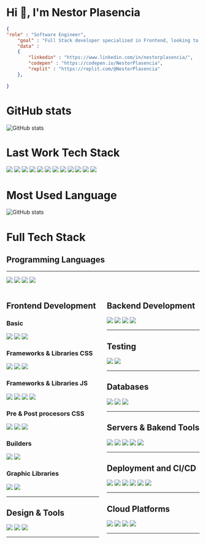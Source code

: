 # Hi 👋, I'm Nestor Plasencia

```json
{
"role" : "Software Engineer",
    "goal" : "Full Stack developer specialized in Frontend, looking to take my code to the next level.",
    "data" :
    {
        "linkedin" : "https://www.linkedin.com/in/nestorplasencia/",
        "codepen" : "https://codepen.io/NestorPlasencia",
        "replit" : "https://replit.com/@NestorPlasencia"
    },
    
}
```
# GitHub stats

![GitHub stats](https://github-readme-stats.vercel.app/api?username=NestorPlasencia&count_private=true&show_icons=true)


# Last Work Tech Stack
<p>
<img src="https://img.shields.io/badge/JavaScript-f7df1e?style=for-the-badge&logo=javascript&logoColor=black">
<img src="https://img.shields.io/badge/Python-3776AB?style=for-the-badge&logo=python&logoColor=white">
<img src="https://img.shields.io/badge/Tailwind%20CSS-40A2AB?style=for-the-badge&logo=Tailwind%20CSS&logoColor=white">
<img src="https://img.shields.io/badge/PostCSS-DD3A0A?style=for-the-badge&logo=PostCSS&logoColor=white">
<img src="https://img.shields.io/badge/django-092E20?style=for-the-badge&logo=django&logoColor=white">
<img src="https://img.shields.io/badge/MySQL-005C84?style=for-the-badge&logo=mysql&logoColor=white">
<img src="https://img.shields.io/badge/NGINX-009639?style=for-the-badge&logo=NGINX&logoColor=white">
<img src="https://img.shields.io/badge/redis-DC382D?style=for-the-badge&logo=redis&logoColor=white">
<img src="https://img.shields.io/badge/GitHub-100000?style=for-the-badge&logo=github&logoColor=white">
<img src="https://img.shields.io/badge/Google%20Cloud-4285F4?style=for-the-badge&logo=Google%20Cloud&logoColor=white">
<img src="https://img.shields.io/badge/Figma-F24E1E?style=for-the-badge&logo=Figma&logoColor=white">
<img src="https://img.shields.io/badge/Figma-F24E1E?style=for-the-badge&logo=Figma&logoColor=white">
</p>

# Most Used Language

![GitHub
stats](https://github-readme-stats.vercel.app/api/top-langs?username=NestorPlasencia&show_icons=true&locale=en&layout=compact)


# Full Tech Stack

## Programming Languages
<hr>
<p>
    <img src="https://img.shields.io/badge/JavaScript-f7df1e?style=for-the-badge&logo=javascript&logoColor=black">
    <img src="https://img.shields.io/badge/Python-3776AB?style=for-the-badge&logo=python&logoColor=white">
    <img src="https://img.shields.io/badge/JAVA-007396?style=flat&logo=java&logoColor=white">
    <img src="https://img.shields.io/badge/C++-00599C?style=flat&logo=c%2B%2B&logoColor=white">
</p>

<section style="display:flex;">
  <section style="width:49%; margin-right:20px;">

## Frontend Development

### Basic

<p>
    <img src="https://img.shields.io/badge/HTML5-E34F26?style=for-the-badge&logo=html5&logoColor=white">
    <img src="https://img.shields.io/badge/CSS3-1572B6?style=for-the-badge&logo=css3&logoColor=white">
    <img
        src="https://img.shields.io/badge/JavaScript-f7df1e?style=for-the-badge&logo=javascript&logoColor=black">
</p>

### Frameworks & Libraries CSS

<p>
    <img
        src="https://img.shields.io/badge/Tailwind%20CSS-40A2AB?style=for-the-badge&logo=Tailwind%20CSS&logoColor=white">
    <img src="https://img.shields.io/badge/Boostrap-7952B3?style=for-the-badge&logo=Bootstrap&logoColor=white">
    <img src="https://img.shields.io/badge/BULMA-00D1B2?style=flat&logo=Bulma&logoColor=white">
</p>

### Frameworks & Libraries JS

<p>
    <img src="https://img.shields.io/badge/React-20232A?style=for-the-badge&logo=react&logoColor=61DAFB">
    <img src="https://img.shields.io/badge/Vue-33475B?style=for-the-badge&logo=Vue.js&logoColor=61DAFB">
    <img src="https://img.shields.io/badge/jquery-0769AD?style=for-the-badge&logo=jquery&logoColor=white">
    <img src="https://img.shields.io/badge/ANGULAR-DD0031?style=flat&logo=angular&logoColor=white">
</p>

### Pre & Post procesors CSS

<p>
    <img src="https://img.shields.io/badge/sass-CC6699?style=for-the-badge&logo=sass&logoColor=white">
    <img src="https://img.shields.io/badge/PostCSS-DD3A0A?style=for-the-badge&logo=PostCSS&logoColor=white">
    <img src="https://img.shields.io/badge/LESS-1D365D?style=flate&logo=less&logoColor=white">
</p>

### Builders

<p>
    <img src="https://img.shields.io/badge/Webpack-1B74BA?style=for-the-badge&logo=Webpack&logoColor=8DD6F9">
    <img src="https://img.shields.io/badge/gulp-CF4647?style=for-the-badge&logo=gulp&logoColor=white">
</p>

### Graphic Libraries

<p>
    <img src="https://img.shields.io/badge/D3-F9A03C?style=for-the-badge&logo=D3.js&logoColor=black">
    <img src="https://img.shields.io/badge/Chart.js-CF4647?style=flat&logo=Chart.js&logoColor=white">
</p>

<hr>

## Design & Tools

<p>
    <img src="https://img.shields.io/badge/Figma-F24E1E?style=for-the-badge&logo=Figma&logoColor=white">
    <img src="https://img.shields.io/badge/Notion-000000?style=for-the-badge&logo=notion&logoColor=white">
    <img
        src="https://img.shields.io/badge/Adobe%20Illustrator-FF9A00?style=flat&logo=Adobe%20Illustrator&logoColor=white">
</p>
<hr>


  </section>
  <section style="width:49%;">

## Backend Development
<p>
    <img src="https://img.shields.io/badge/Node.js-339933?style=for-the-badge&logo=nodedotjs&logoColor=white">
    <img src="https://img.shields.io/badge/Express.js-000000?style=for-the-badge&logo=express&logoColor=white">
    <img src="https://img.shields.io/badge/django-092E20?style=for-the-badge&logo=django&logoColor=white">
    <img src="https://img.shields.io/badge/SPRING%20BOOT-6DB33F?style=flate&logo=Spring%20Boot&logoColor=white">
</p>
<hr>

## Testing
<p>
    <img src="https://img.shields.io/badge/chai-white?style=for-the-badge&logo=chai&logoColor=A30701">
    <img src="https://img.shields.io/badge/selenium-43B02A?style=for-the-badge&logo=selenium&logoColor=white">
</p>
<hr>

## Databases
<p>
    <img src="https://img.shields.io/badge/MongoDB-white?style=for-the-badge&logo=mongodb&logoColor=4EA94B">
    <img src="https://img.shields.io/badge/MySQL-005C84?style=for-the-badge&logo=mysql&logoColor=white">
    <img
        src="https://img.shields.io/badge/PostgreSQL-4169E1?style=for-the-badge&logo=PostgreSQL&logoColor=white">
</p>
<hr>

## Servers & Bakend Tools

</p>
<img src="https://img.shields.io/badge/Postman-FF6C37?style=for-the-badge&logo=Postman&logoColor=white">
<img src="https://img.shields.io/badge/NGINX-009639?style=for-the-badge&logo=NGINX&logoColor=white">
<img src="https://img.shields.io/badge/redis-DC382D?style=for-the-badge&logo=redis&logoColor=white">
<img src="https://img.shields.io/badge/RabbitMQ-FF6600?style=flat&logo=RabbitMQ&logoColor=white">
<img src="https://img.shields.io/badge/SENTRY-362D59?style=flat&logo=SENTRY&logoColor=white">
</p>
<hr>

## Deployment and CI/CD
<p>
    <img src="https://img.shields.io/badge/Git-F05032?style=for-the-badge&logo=git&logoColor=white">
    <img src="https://img.shields.io/badge/GitHub-100000?style=for-the-badge&logo=github&logoColor=white">
    <img src="https://img.shields.io/badge/Linux-FCC624?style=for-the-badge&logo=linux&logoColor=black">
    <img src="https://img.shields.io/badge/Docker-2496ED?style=for-the-badge&logo=Docker&logoColor=white">
    <img src="https://img.shields.io/badge/KUBERNETES-326CE5?style=flat&logo=KUBERNETES&logoColor=white">
    <img src="https://img.shields.io/badge/JENKINS-D24939?style=flat&logo=JENKINS&logoColor=white">
</p>
<hr>


## Cloud Platforms

<p>
    <img
        src="https://img.shields.io/badge/Google%20Cloud-4285F4?style=for-the-badge&logo=Google%20Cloud&logoColor=white">
    <img src="https://img.shields.io/badge/Heroku-430098?style=for-the-badge&logo=heroku&logoColor=white">
    <img src="https://img.shields.io/badge/firebase-FFCA28?style=for-the-badge&logo=firebase&logoColor=black">
    <img src="https://img.shields.io/badge/AZURE-0078D4?style=flate&logo=Microsoft%20Azure&logoColor=white">
</p>
<hr>


  </section>
</section>
